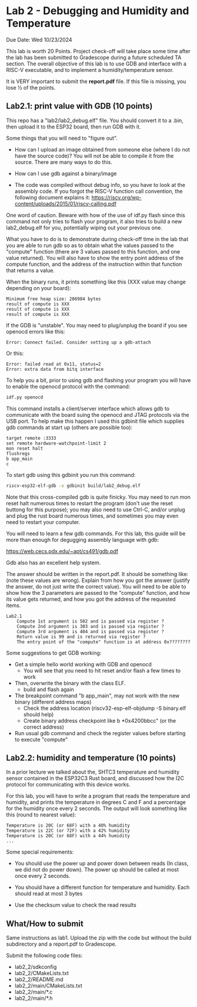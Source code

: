 # Lab 2 - Debugging and Humidity and Temperature

Due Date: Wed 10/23/2024

This lab is worth 20 Points. Project check-off will take place some time after
the lab has been submitted to Gradescope during a future scheduled TA section. The
overall objective of this lab is to use GDB and interface with a RISC-V
executable, and to implement a humidity/temperature sensor.

It is VERY important to submit the **report.pdf** file. If this
file is missing, you lose 1⁄2 of the points.

## Lab2.1: print value with GDB (10 points)

This repo has a "lab2/lab2_debug.elf" file. You
should convert it to a .bin, then upload it to the ESP32 board, then run GDB with it.

Some things that you will need to "figure out".

* How can I upload an image obtained from someone else (where I do not have the
  source code)? You will not be able to compile it from the source. There are many
  ways to do this.

* How can I use gdb against a binary/image

* The code was compiled without debug info, so you have to look at the assembly
  code.  If you forgot the RISC-V function call convention, the following
  document explains it: <https://riscv.org/wp-content/uploads/2015/01/riscv-calling.pdf>

One word of caution.   Beware with how of the use of idf.py flash since this
command not only tries to flash your program, it also tries to build a new
lab2_debug.elf for you, potentially wiping out your previous one.

What you have to do is to demonstrate during check-off time in the lab that you
are able to run gdb so as to obtain what the values passed to the "compute"
function (there are 3 values passed to this function, and one value returned).
You will also have to show the entry point address of the compute function, and
the address of the instruction within that function that returns a value.

When the binary runs, it prints something like this (XXX value may change
depending on your board):

```
Minimum free heap size: 286984 bytes
result of compute is XXX
result of compute is XXX
result of compute is XXX
```

If the GDB is "unstable". You may need to plug/unplug the board if you see
openocd errors like this:

```
Error: Connect failed. Consider setting up a gdb-attach
```

Or this:

```
Error: failed read at 0x11, status=2
Error: extra data from bitq interface
```

To help you a bit, prior to using gdb and flashing your program you will have
to enable the openocd protocol with the command:

```bash
idf.py openocd
```

This command installs a client/server interface which allows gdb to communicate
with the board suing the openocd and JTAG protocols via the USB port.  To help
make this happen I used this gdbinit file which supplies gdb commands at start
up (others are possible too):

```gdb
target remote :3333
set remote hardware-watchpoint-limit 2
mon reset halt
flushregs
b app_main
c
```

To start gdb using this gdbinit you run this command:

```bash
riscv-esp32-elf-gdb -x gdbinit build/lab2_debug.elf
```

Note that this cross-compiled gdb is quite finicky.  You may need to run mon
reset halt numerous times to restart the program (don't use the reset buttong
for this purpose); you may also need to use Ctrl-C, and/or unplug and plug the
rust board numerous times, and sometimes you may even need to restart your
computer.

You will need to learn a few gdb commands. For this lab, this guide will be
more than enough for degugging assembly language with gdb:

<https://web.cecs.pdx.edu/~apt/cs491/gdb.pdf>

Gdb also has an excellent help system.

The answer should be written in the report.pdf. It should be something like:
(note these values are wrong). Explain from how you got the answer (justify the
answer, do not just write the correct value).  You will need to be able to show
how the 3 parameters are passed to the "compute" function, and how its value
gets returned, and how you got the address of the requested items.


```
Lab2.1
    Compute 1st argument is 502 and is passed via register ?
    Compute 2nd argument is 303 and is passed via register ?
    Compute 3rd argument is 404 and is passed via register ?
    Return value is 99 and is returned via register ?
    The entry point of the "compute" function is at address 0x????????
```

Some suggestions to get GDB working:

* Get a simple hello world working with GDB and openocd
  * You will see that you need to hit reset and/or flash a few times to work
* Then, overwrite the binary with the class ELF.
  * build and flash again
* The breakpoint command "b app_main", may not work with the new binary (different address maps)
  * Check the address location (riscv32-esp-elf-objdump -S binary.elf should help)
  * Create binary address checkpoint like b *0x4200bbcc" (or the correct address)
* Run usual gdb command and check the register values before starting to execute "compute"

## Lab2.2: humidity and temperature (10 points)

In a prior lecture we talked about the, SHTC3 temperature and humidity sensor
contained in the ESP32C3 Rust board, and discussed how the I2C protocol for
communicating with this device works.

For this lab, you will have to write a program that reads the temperature and
humidity, and prints the temperature in degrees C and F and a percentage for
the humidity once every 2 seconds. The output will look something like this
(round to nearest value):

```
Temperature is 20C (or 68F) with a 40% humidity
Temperature is 22C (or 72F) with a 42% humidity
Temperature is 20C (or 68F) with a 44% humidity
...
```

Some special requirements:

* You should use the power up and power down between reads (In class, we did
  not do power down). The power up should be called at most once every 2 seconds.

* You should have a different function for temperature and humidity. Each
  should read at most 3 bytes

* Use the checksum value to check the read results

## What/How to submit

Same instructions as lab1. Upload the zip with the code but without the build
subdirectory and a report.pdf to Gradescope.

Submit the following code files:

* lab2_2/sdkconfig
* lab2_2/CMakeLists.txt
* lab2_2/README.md
* lab2_2/main/CMakeLists.txt
* lab2_2/main/*.c
* lab2_2/main/*.h
